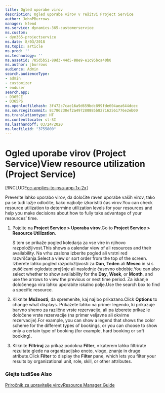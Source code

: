 ```yaml
---
title: Ogled uporabe virov
description: Ogled uporabe virov v rešitvi Project Service
author: JohnPBurrows
manager: kfend
ms.service: dynamics-365-customerservice
ms.custom:
- dyn365-projectservice
ms.date: 8/03/2018
ms.topic: article
ms.prod: ''
ms.technology: ''
ms.assetid: 785d5b51-89d3-44d5-88e9-e1c95bca40b0
ms.author: jburrows
audience: Admin
search.audienceType:
- admin
- customizer
- enduser
search.app:
- D365CE
- D365PS
ms.openlocfilehash: 3f472c7cae16a9d659bdc899fde604aea644dcec
ms.sourcegitcommit: 8c786230ef2a497280885b827162561776e2eb00
ms.translationtype: HT
ms.contentlocale: sl-SI
ms.lasthandoff: 03/24/2020
ms.locfileid: "3755800"
---
```

# <a name="view-resource-utilization-project-service"></a><span data-ttu-id="53ce7-103">Ogled uporabe virov (Project Service)</span><span class="sxs-lookup"><span data-stu-id="53ce7-103">View resource utilization (Project Service)</span></span>

[!INCLUDE[cc-applies-to-psa-app-1x-2x](../includes/cc-applies-to-psa-app-1x-2x.md)]

<span data-ttu-id="53ce7-104">Preverite lahko uporabo virov, da določite raven uporabe vaših virov, tako pa se tudi lažje odločite, kako najbolje izkoristiti čas virov.</span><span class="sxs-lookup"><span data-stu-id="53ce7-104">You can check resource utilization to determine utilization levels for your resources and help you make decisions about how to fully take advantage of your resources’ time.</span></span>  
  
1. <span data-ttu-id="53ce7-105">Pojdite na **Project Service > Uporaba virov**.</span><span class="sxs-lookup"><span data-stu-id="53ce7-105">Go to **Project Service > Resource Utilization**.</span></span> 

     <span data-ttu-id="53ce7-106">S tem se prikaže pogled koledarja za vse vire in njihovo razpoložljivost.</span><span class="sxs-lookup"><span data-stu-id="53ce7-106">This shows a calendar view of all resources and their availability.</span></span> <span data-ttu-id="53ce7-107">Na vrhu zaslona izberite pogled ali vrstni red razvrščanja.</span><span class="sxs-lookup"><span data-stu-id="53ce7-107">Select a view or sort order from the top of the screen.</span></span> <span data-ttu-id="53ce7-108">Izberete lahko pogled razpoložljivosti za **Dan**, **Teden** ali **Mesec** in si s puščicami ogledate prejšnje ali naslednje časovno obdobje.</span><span class="sxs-lookup"><span data-stu-id="53ce7-108">You can also select whether to show availability for the **Day**, **Week**, or **Month**, and use the arrows to view the previous or next time period.</span></span> <span data-ttu-id="53ce7-109">Za iskanje določenega vira lahko uporabite iskalno polje.</span><span class="sxs-lookup"><span data-stu-id="53ce7-109">Use the search box to find a specific resource.</span></span>      
  
2. <span data-ttu-id="53ce7-110">Kliknite **Možnosti**, da spremenite, kaj naj bo prikazano.</span><span class="sxs-lookup"><span data-stu-id="53ce7-110">Click **Options** to change what displays.</span></span> <span data-ttu-id="53ce7-111">Prikažete lahko na primer legendo, ki prikazuje barvno shemo za različne vrste rezervacije, ali pa izberete prikaz le določene vrste rezervacije (na primer veljavne ali okvirne rezervacije).</span><span class="sxs-lookup"><span data-stu-id="53ce7-111">For example, you can show a legend that shows the color scheme for the different types of bookings, or you can choose to show only a certain type of booking (for example, hard booking or soft booking).</span></span>  

3. <span data-ttu-id="53ce7-112">Kliknite **Filtriraj** za prikaz podokna **Filter**, v katerem lahko filtrirate rezultate glede na organizacijsko enoto, vlogo, znanje in druge atribute.</span><span class="sxs-lookup"><span data-stu-id="53ce7-112">Click **Filter** to display the **Filter** pane, which lets you filter your results by organizational unit, role, skill, or other attributes.</span></span>  
  
### <a name="see-also"></a><span data-ttu-id="53ce7-113">Glejte tudi</span><span class="sxs-lookup"><span data-stu-id="53ce7-113">See Also</span></span>  
 [<span data-ttu-id="53ce7-114">Priročnik za upravitelje virov</span><span class="sxs-lookup"><span data-stu-id="53ce7-114">Resource Manager Guide</span></span>](../project-service/resource-manager-guide.md)
